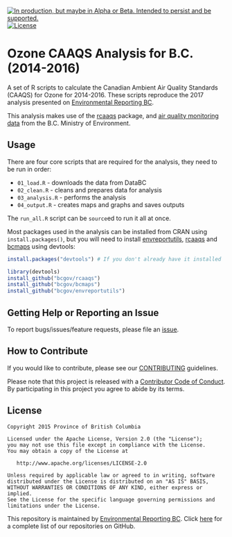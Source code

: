 <a rel="Delivery" href="https://github.com/BCDevExchange/assets/blob/master/README.md"><img alt="In production, but maybe in Alpha or Beta. Intended to persist and be supported." style="border-width:0" src="https://assets.bcdevexchange.org/images/badges/delivery.svg" title="In production, but maybe in Alpha or Beta. Intended to persist and be supported." /></a>[![License](https://img.shields.io/badge/License-Apache%202.0-blue.svg)](https://opensource.org/licenses/Apache-2.0)

# Ozone CAAQS Analysis for B.C. (2014-2016)

A set of R scripts to calculate the Canadian Ambient Air Quality Standards (CAAQS) for Ozone for 2014-2016. These scripts reproduce the 2017 analysis presented on [Environmental Reporting BC](http://www.env.gov.bc.ca/soe/indicators/air/ozone.html).

This analysis makes use of the [rcaaqs](https://github.com/bcgov/rcaaqs) package, and [air quality monitoring data](https://catalogue.data.gov.bc.ca/dataset/77eeadf4-0c19-48bf-a47a-fa9eef01f409) from the B.C. Ministry of Environment.

## Usage

There are four core scripts that are required for the analysis, they need to be run in order:

- `01_load.R` - downloads the data from DataBC
- `02_clean.R` - cleans and prepares data for analysis
- `03_analysis.R` - performs the analysis
- `04_output.R` - creates maps and graphs and saves outputs

The `run_all.R` script can be `source`ed to run it all at once.

Most packages used in the analysis can be installed from CRAN using `install.packages()`, but you will need to install [envreportutils](https://github.com/bcgov/envreportutils), [rcaaqs](https://github.com/bcgov/rcaaqs) and [bcmaps](https://github.com/bcgov/bcmaps) using devtools:

```r
install.packages("devtools") # If you don't already have it installed

library(devtools)
install_github("bcgov/rcaaqs")
install_github("bcgov/bcmaps")
install_github("bcgov/envreportutils")
```

## Getting Help or Reporting an Issue

To report bugs/issues/feature requests, please file an [issue](https://github.com/bcgov/ozone-caaqs-analysis/issues).

## How to Contribute

If you would like to contribute, please see our [CONTRIBUTING](CONTRIBUTING.md) guidelines.

Please note that this project is released with a [Contributor Code of Conduct](CODE_OF_CONDUCT.md). By participating in this project you agree to abide by its terms.

## License

    Copyright 2015 Province of British Columbia

    Licensed under the Apache License, Version 2.0 (the "License");
    you may not use this file except in compliance with the License.
    You may obtain a copy of the License at 

       http://www.apache.org/licenses/LICENSE-2.0

    Unless required by applicable law or agreed to in writing, software
    distributed under the License is distributed on an "AS IS" BASIS,
    WITHOUT WARRANTIES OR CONDITIONS OF ANY KIND, either express or implied.
    See the License for the specific language governing permissions and
    limitations under the License.

This repository is maintained by [Environmental Reporting BC](http://www2.gov.bc.ca/gov/content?id=FF80E0B985F245CEA62808414D78C41B). Click [here](https://github.com/bcgov/EnvReportBC) for a complete list of our repositories on GitHub.